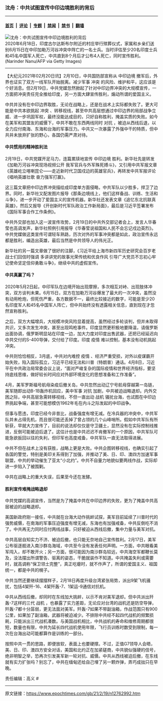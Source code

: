 ### 沈舟：中共试图宣传中印边境胜利的背后

---

#### [首页](../../../..?n12762992) &nbsp;|&nbsp; [评论](../../../../../epoch-comment?n12762992) &nbsp;|&nbsp; [专题](../../../../../epoch-special?n12762992) &nbsp;|&nbsp; [禁闻](../../../../../epoch-news?n12762992) &nbsp;|&nbsp; [禁书](../../../../../books?n12762992) &nbsp;|&nbsp; [翻墙](https://github.com/gfw-breaker/nogfw/blob/master/README.md?n12762992)


<div><img alt="沈舟：中共试图宣传中印边境胜利的背后" class="attachment-djy_600_400 size-djy_600_400 wp-post-image" src="https://i.epochtimes.com/assets/uploads/2021/02/GettyImages-1220896175-600x400.jpg"/>
<div class="caption">
 2020年6月18日，印度古尔达斯布尔附近的村庄举行殡葬仪式，家属和乡亲们送别6月15日在中印加勒万河谷冲突中阵亡的一名士兵。当时评估至少20名印度士兵和45名中国军人死亡，中共直到8个月后才公布4人死亡，同时宣传胜利。(Narinder Nanu/AFP via Getty Images)
</div></div><hr/><div class="post_content" id="artbody" itemprop="articleBody">
 <!-- article content begin -->
 <p>
  【大纪元2021年02月20日讯】2月10日，中共国防部宣称从
  <ok href="https://www.epochtimes.com/gb/tag/%E4%B8%AD%E5%8D%B0%E8%BE%B9%E5%A2%83.html">
   中印边境
  </ok>
  撤军后，外界也证实了双方一线军队开始脱离。减少军事
  <ok href="https://www.epochtimes.com/gb/tag/%E5%86%B2%E7%AA%81.html">
   冲突
  </ok>
  的风险、维护和平，这应该是个好消息。但2月19日，中共党媒忽然掀起了针对中印边界冲突的大规模宣传，一方面把冲突责任完全推给印度，另一方面大肆宣传胜利，煽动所谓的爱国主义。
 </p>
 <p>
  中共并没有在中印边界取胜，无论在战略上，还是在战术上实际都失败了。更大可能是中共本欲挑起
  <ok href="https://www.epochtimes.com/gb/tag/%E5%86%B2%E7%AA%81.html">
   冲突
  </ok>
  、转移视线，甚至中共高层想通过中印边界的局部战争立威、进一步巩固军权，最终没能达成目的，只好自称胜利，掩盖实质的失败。如今在美军和其盟友的威慑下，中共不敢在东西两线同时
  <ok href="https://www.epochtimes.com/gb/tag/%E5%AF%B9%E6%8A%97.html">
   对抗
  </ok>
  ，被迫从西线后退，以全力应付南海、东海和台海的军事压力。中共又一次暴露了外强中干的特质，但中共并未放弃扩张的野心，各国仍需严肃对待。
 </p>
 <h4>
  <strong>
   中共惯用的精神胜利法
  </strong>
 </h4>
 <p>
  2月19日，中共党媒开足马力，连篇累牍地宣传
  <ok href="https://www.epochtimes.com/gb/tag/%E4%B8%AD%E5%8D%B0%E8%BE%B9%E5%A2%83.html">
   中印边境
  </ok>
  胜利。新华社先是转发《加勒万河谷冲突现场视频公开 我军官兵与外军殊死搏斗》，又引用中共军报文章《英雄屹立喀喇昆仑——走近新时代卫国戍边的英雄官兵》，再转发中共军报评论《唱响英雄壮歌 奋力强军打赢》。
 </p>
 <p>
  这三篇文章把中印边界冲突描绘成印度单方面侵略，中共军队以少胜多，捍卫了边界。同时，新华社又配发图片报导《那条边境线上，他们这样备战、训练、生活和斗争》，进一步开动了爱国主义的宣传机器。新华社还发表文章《追忆东北抗联真英雄》，然后又报导《开创新时代军队政治工作新局面》，最后是习近平签署发布《国际军事合作工作条例》。
 </p>
 <p>
  中共外交部也加入这一波宣传攻势，2月19日的中共外交部记者会上，发言人华春莹也高调发声，新华社照例引用报导《华春莹说祖国和人民不会忘记戍边英烈》。中共党媒做这类宣传可谓轻车熟路，历次对外的军事冲突都是如此，政治宣传永远都是胜利，编造出英雄，最后当然是中共领导人的伟光正。
 </p>
 <p>
  新华社的另一篇文章做了很好的注脚，《习近平给上海市新四军历史研究会百岁老战士们回信时强调 多讲讲党的故事光荣传统和优良作风 引导广大党员不忘初心牢记使命坚定信仰勇敢斗争》，继续中共的虚假宣传。
 </p>
 <h4>
  <strong>
   中共真赢了吗？
  </strong>
 </h4>
 <p>
  2020年5月2日起，中印军队在边境开始出现摩擦，多次相互对峙、出现肢体冲突，双方谈判未果。6月15日，双方在加勒万河谷爆发了最大的一次冲突，虽然没有动用枪炮，但死伤严重，各方数据不一，最终比较接近的数字，可能是至少20名印度军人和45名中国军人阵亡，但中共始终没有透露相关信息，直到现在才忽然宣称胜利。
 </p>
 <p>
  之后，双方大幅增兵，大规模冲突风险显着提高，虽然经过多轮谈判，但并未取得共识，又多次发生冲突，甚至出现鸣枪事件。印度显然更积极地要降温，请俄罗斯出面协调，俄罗斯明显站在印度一边，加大力度对印度出售武器，还把已经延迟向中共交付的S-400导弹，交付给了印度。印度
  <ok href="https://www.epochtimes.com/gb/tag/%E7%96%AB%E6%83%85.html">
   疫情
  </ok>
  难以控制，基本没有动机挑起冲突。
 </p>
 <p>
  中共则恰恰相反，3月底，中共对内难控
  <ok href="https://www.epochtimes.com/gb/tag/%E7%96%AB%E6%83%85.html">
   疫情
  </ok>
  、经济严重受损，对外以疫谋霸开始失败，陷入国际孤立，习近平已经无法和川普（特朗普）通话。4月8日，习近平在中共政治局常委会议上说，“面对严峻复杂的国际疫情和世界经济指标，要坚持底线思维，做好较长时间应对外部环境变化的思想准备和工作准备”。
 </p>
 <p>
  4月，美军罗斯福号航母染疫后撤关岛，中共忽然出动辽宁号航母穿越第一岛链，美军随即出动B-1B轰炸机回应，美中军事
  <ok href="https://www.epochtimes.com/gb/tag/%E5%AF%B9%E6%8A%97.html">
   对抗
  </ok>
  加剧，中共被迫战略退却。内外交困之际，中共高层急需转移视线，不但一直出动
  <ok href="https://www.epochtimes.com/gb/tag/%E6%88%98%E6%9C%BA.html">
   战机
  </ok>
  骚扰台海，也试图在中印边界挑起争端，甚至可能想模仿1962年毛在内斗之际发起的中印战争。
 </p>
 <p>
  但事与愿违，印度已经今非昔比，战备强度有增无减。在冷兵器的冲突中，中共军队并未占得先机，而且很可能还丢掉了曾占领的几个山峰哨所。假如中共军队有所斩获，早就大力宣传了，目前的说法却仅仅是守卫疆土，显然没有在实际控制线推进，反倒可能被迫后退了。这估计也是中共迟迟不肯撤军的一个原因，中共军队可能急欲扳回以往的失利，但印军也高度戒备，中共军队一直无法取得进展。
 </p>
 <p>
  中共不但在战术上没有获胜，战略上更是大败。中共企图转移视线，也确实引起了各国的警觉，特别是美印关系得到了加强，并推动了美、日、印、澳四方加速军事联盟，中共的举动催生了亚太“小北约”。中共不自量力地貌似要两线作战，实际却进一步陷入了被围剿。
 </p>
 <p>
  中共在战略上的重大失误，后果至今还在发酵。
 </p>
 <h4>
  <strong>
   胜利宣传难掩战略退却
  </strong>
 </h4>
 <p>
  中共党媒的高调宣传，当然是为了掩盖中共在中印边界的失败，更为了掩盖中共高层被迫的战略退却。
 </p>
 <p>
  美国新政府刚一接任，中共就在台海大动作挑衅试探，美军目前延续了川普时代的强势威慑，在南海的军事压迫强度有增无减，东海也有加强戒备，中共反倒吃不消了。中共再无力同时应付两线战事，只好被迫从西线后撤，集中力量与美军对抗。
 </p>
 <p>
  中共高层自知实力不济、被迫后撤，也只能无奈地自己宣传胜利。2月17日，美军公布驱逐舰进入南沙群岛海域，中共至今没有发表任何声明。一方面，中共眼看美军闯入，却不敢开火；另一方面，很可能因为南沙群岛较远，中共海空军都鞭长莫及，没法摆出所谓警告、驱离的姿态，干脆就装作不知道。中共掩盖失利或需要时，就高调称“保卫领土完整”，真正吃瘪时，就不作声了，所谓的爱国主义、祖国统一，都是中共的幌子。
 </p>
 <p>
  中共当然还要继续摆摆样子，2月18日再度升级台湾紧张局势，派出9架飞机骚扰，包括4架歼-16、4架歼轰-7、1架运-9通信对抗机。
 </p>
 <p>
  中共从西线后撤，却同时在东线加大挑衅，以示不肯对美军退却。但中共派出歼轰-7这样的三代
  <ok href="https://www.epochtimes.com/gb/tag/%E6%88%98%E6%9C%BA.html">
   战机
  </ok>
  ，也暴露了实力差距，无论应对台湾的战机还是防空导弹，歼轰-7都十分孱弱，更无法面对美军。歼轰-7如果不带副油箱，作战范围只有900公里，如果加了副油箱，武器将被迫减少。不排除中共经不起四代战机的频繁损耗，只能派出三代战机凑数。与美国战机相比，中共战机的寿命和维修周期都很短，数量也有限，中共为延长四代战机使用年限，飞行员训练时数受到限制，每一次在台海出动可能都算作是训练的一部分。
 </p>
 <p>
  按照中共一贯的思路，即便放软，表面上也要硬撑。不过，正值G7领导人会晤，美、日、印、澳四方安全对话，美国和北约正在加紧磋商，中共貌似强硬的信号，绝非明智之举，恐再次引发美军新一轮对抗、威慑。中共从西线被迫后撤，在东线就有实力扩张吗？别忘了，中共在缅甸还给自己埋了另一颗炸弹，弄巧成拙只在早晚。
 </p>
 <p>
  责任编辑：高义 #
 </p>
 <!-- article content end -->
 <div id="below_article_ad">
 </div>
</div>


---

原文链接：https://www.epochtimes.com/gb/21/2/19/n12762992.htm